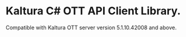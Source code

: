 # Kaltura C# OTT API Client Library.
Compatible with Kaltura OTT server version 5.1.10.42008 and above.
